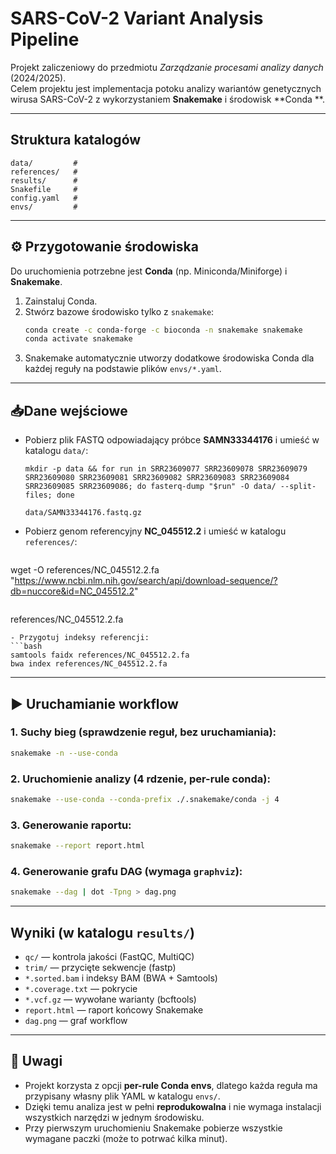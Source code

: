 # SARS-CoV-2 Variant Analysis Pipeline

Projekt zaliczeniowy do przedmiotu *Zarządzanie procesami analizy danych* (2024/2025).  
Celem projektu jest implementacja potoku analizy wariantów genetycznych wirusa SARS-CoV-2 z wykorzystaniem **Snakemake** i środowisk **Conda **.

---

##  Struktura katalogów
```
data/         # 
references/   # 
results/      # 
Snakefile     # 
config.yaml   # 
envs/         # 
```

---

## ⚙ Przygotowanie środowiska
Do uruchomienia potrzebne jest **Conda** (np. Miniconda/Miniforge) i **Snakemake**.

1. Zainstaluj Conda.
2. Stwórz bazowe środowisko tylko z `snakemake`:
   ```bash
   conda create -c conda-forge -c bioconda -n snakemake snakemake
   conda activate snakemake
   ```
3. Snakemake automatycznie utworzy dodatkowe środowiska Conda dla każdej reguły na podstawie plików `envs/*.yaml`.

---

## 📥Dane wejściowe
- Pobierz plik FASTQ odpowiadający próbce **SAMN33344176** i umieść w katalogu `data/`:
  ```
  mkdir -p data && for run in SRR23609077 SRR23609078 SRR23609079 SRR23609080 SRR23609081 SRR23609082 SRR23609083 SRR23609084 SRR23609085 SRR23609086; do fasterq-dump "$run" -O data/ --split-files; done
  ```
  ```
  data/SAMN33344176.fastq.gz
  ```
- Pobierz genom referencyjny **NC_045512.2** i umieść w katalogu `references/`:
  ```
 wget -O references/NC_045512.2.fa "https://www.ncbi.nlm.nih.gov/search/api/download-sequence/?db=nuccore&id=NC_045512.2"
  ```
  ```
  references/NC_045512.2.fa
  ```
- Przygotuj indeksy referencji:
  ```bash
  samtools faidx references/NC_045512.2.fa
  bwa index references/NC_045512.2.fa
  ```

---

## ▶ Uruchamianie workflow

### 1. Suchy bieg (sprawdzenie reguł, bez uruchamiania):
```bash
snakemake -n --use-conda
```

### 2. Uruchomienie analizy (4 rdzenie, per-rule conda):
```bash
snakemake --use-conda --conda-prefix ./.snakemake/conda -j 4
```

### 3. Generowanie raportu:
```bash
snakemake --report report.html
```

### 4. Generowanie grafu DAG (wymaga `graphviz`):
```bash
snakemake --dag | dot -Tpng > dag.png
```

---

##  Wyniki (w katalogu `results/`)
- `qc/` — kontrola jakości (FastQC, MultiQC)  
- `trim/` — przycięte sekwencje (fastp)  
- `*.sorted.bam` i indeksy BAM (BWA + Samtools)  
- `*.coverage.txt` — pokrycie  
- `*.vcf.gz` — wywołane warianty (bcftools)  
- `report.html` — raport końcowy Snakemake  
- `dag.png` — graf workflow  

---

## 📌 Uwagi
- Projekt korzysta z opcji **per-rule Conda envs**, dlatego każda reguła ma przypisany własny plik YAML w katalogu `envs/`.  
- Dzięki temu analiza jest w pełni **reprodukowalna** i nie wymaga instalacji wszystkich narzędzi w jednym środowisku.  
- Przy pierwszym uruchomieniu Snakemake pobierze wszystkie wymagane paczki (może to potrwać kilka minut).  
